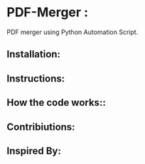 # PDF-Merger :
PDF merger using Python Automation Script.

## Installation:

## Instructions:

## How the code works::

## Contribiutions:

## Inspired By:
